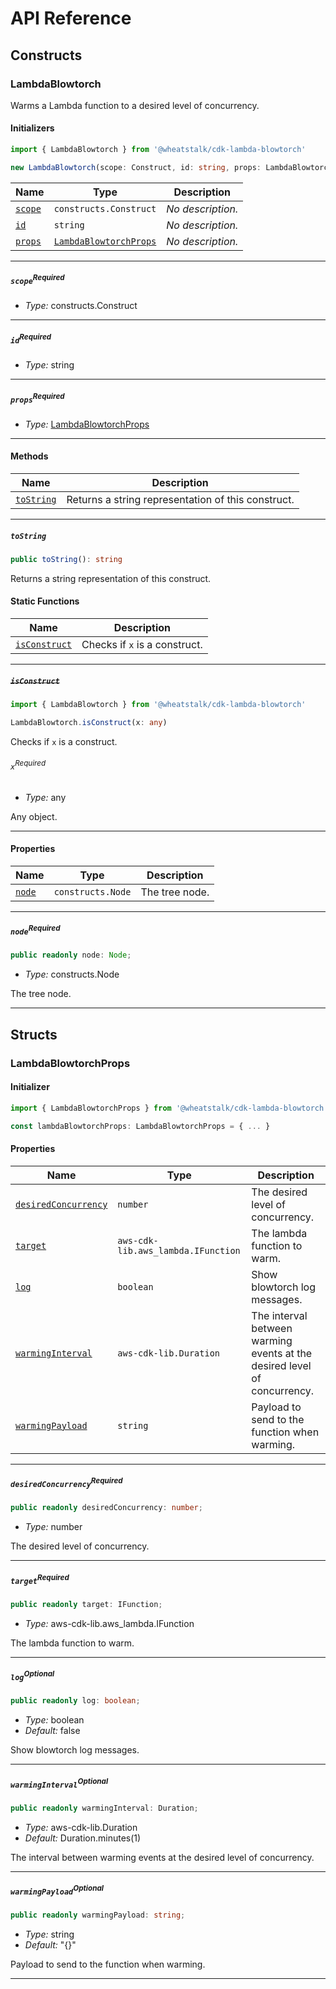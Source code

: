 # API Reference <a name="API Reference" id="api-reference"></a>

## Constructs <a name="Constructs" id="Constructs"></a>

### LambdaBlowtorch <a name="LambdaBlowtorch" id="@wheatstalk/cdk-lambda-blowtorch.LambdaBlowtorch"></a>

Warms a Lambda function to a desired level of concurrency.

#### Initializers <a name="Initializers" id="@wheatstalk/cdk-lambda-blowtorch.LambdaBlowtorch.Initializer"></a>

```typescript
import { LambdaBlowtorch } from '@wheatstalk/cdk-lambda-blowtorch'

new LambdaBlowtorch(scope: Construct, id: string, props: LambdaBlowtorchProps)
```

| **Name** | **Type** | **Description** |
| --- | --- | --- |
| <code><a href="#@wheatstalk/cdk-lambda-blowtorch.LambdaBlowtorch.Initializer.parameter.scope">scope</a></code> | <code>constructs.Construct</code> | *No description.* |
| <code><a href="#@wheatstalk/cdk-lambda-blowtorch.LambdaBlowtorch.Initializer.parameter.id">id</a></code> | <code>string</code> | *No description.* |
| <code><a href="#@wheatstalk/cdk-lambda-blowtorch.LambdaBlowtorch.Initializer.parameter.props">props</a></code> | <code><a href="#@wheatstalk/cdk-lambda-blowtorch.LambdaBlowtorchProps">LambdaBlowtorchProps</a></code> | *No description.* |

---

##### `scope`<sup>Required</sup> <a name="scope" id="@wheatstalk/cdk-lambda-blowtorch.LambdaBlowtorch.Initializer.parameter.scope"></a>

- *Type:* constructs.Construct

---

##### `id`<sup>Required</sup> <a name="id" id="@wheatstalk/cdk-lambda-blowtorch.LambdaBlowtorch.Initializer.parameter.id"></a>

- *Type:* string

---

##### `props`<sup>Required</sup> <a name="props" id="@wheatstalk/cdk-lambda-blowtorch.LambdaBlowtorch.Initializer.parameter.props"></a>

- *Type:* <a href="#@wheatstalk/cdk-lambda-blowtorch.LambdaBlowtorchProps">LambdaBlowtorchProps</a>

---

#### Methods <a name="Methods" id="Methods"></a>

| **Name** | **Description** |
| --- | --- |
| <code><a href="#@wheatstalk/cdk-lambda-blowtorch.LambdaBlowtorch.toString">toString</a></code> | Returns a string representation of this construct. |

---

##### `toString` <a name="toString" id="@wheatstalk/cdk-lambda-blowtorch.LambdaBlowtorch.toString"></a>

```typescript
public toString(): string
```

Returns a string representation of this construct.

#### Static Functions <a name="Static Functions" id="Static Functions"></a>

| **Name** | **Description** |
| --- | --- |
| <code><a href="#@wheatstalk/cdk-lambda-blowtorch.LambdaBlowtorch.isConstruct">isConstruct</a></code> | Checks if `x` is a construct. |

---

##### ~~`isConstruct`~~ <a name="isConstruct" id="@wheatstalk/cdk-lambda-blowtorch.LambdaBlowtorch.isConstruct"></a>

```typescript
import { LambdaBlowtorch } from '@wheatstalk/cdk-lambda-blowtorch'

LambdaBlowtorch.isConstruct(x: any)
```

Checks if `x` is a construct.

###### `x`<sup>Required</sup> <a name="x" id="@wheatstalk/cdk-lambda-blowtorch.LambdaBlowtorch.isConstruct.parameter.x"></a>

- *Type:* any

Any object.

---

#### Properties <a name="Properties" id="Properties"></a>

| **Name** | **Type** | **Description** |
| --- | --- | --- |
| <code><a href="#@wheatstalk/cdk-lambda-blowtorch.LambdaBlowtorch.property.node">node</a></code> | <code>constructs.Node</code> | The tree node. |

---

##### `node`<sup>Required</sup> <a name="node" id="@wheatstalk/cdk-lambda-blowtorch.LambdaBlowtorch.property.node"></a>

```typescript
public readonly node: Node;
```

- *Type:* constructs.Node

The tree node.

---


## Structs <a name="Structs" id="Structs"></a>

### LambdaBlowtorchProps <a name="LambdaBlowtorchProps" id="@wheatstalk/cdk-lambda-blowtorch.LambdaBlowtorchProps"></a>

#### Initializer <a name="Initializer" id="@wheatstalk/cdk-lambda-blowtorch.LambdaBlowtorchProps.Initializer"></a>

```typescript
import { LambdaBlowtorchProps } from '@wheatstalk/cdk-lambda-blowtorch'

const lambdaBlowtorchProps: LambdaBlowtorchProps = { ... }
```

#### Properties <a name="Properties" id="Properties"></a>

| **Name** | **Type** | **Description** |
| --- | --- | --- |
| <code><a href="#@wheatstalk/cdk-lambda-blowtorch.LambdaBlowtorchProps.property.desiredConcurrency">desiredConcurrency</a></code> | <code>number</code> | The desired level of concurrency. |
| <code><a href="#@wheatstalk/cdk-lambda-blowtorch.LambdaBlowtorchProps.property.target">target</a></code> | <code>aws-cdk-lib.aws_lambda.IFunction</code> | The lambda function to warm. |
| <code><a href="#@wheatstalk/cdk-lambda-blowtorch.LambdaBlowtorchProps.property.log">log</a></code> | <code>boolean</code> | Show blowtorch log messages. |
| <code><a href="#@wheatstalk/cdk-lambda-blowtorch.LambdaBlowtorchProps.property.warmingInterval">warmingInterval</a></code> | <code>aws-cdk-lib.Duration</code> | The interval between warming events at the desired level of concurrency. |
| <code><a href="#@wheatstalk/cdk-lambda-blowtorch.LambdaBlowtorchProps.property.warmingPayload">warmingPayload</a></code> | <code>string</code> | Payload to send to the function when warming. |

---

##### `desiredConcurrency`<sup>Required</sup> <a name="desiredConcurrency" id="@wheatstalk/cdk-lambda-blowtorch.LambdaBlowtorchProps.property.desiredConcurrency"></a>

```typescript
public readonly desiredConcurrency: number;
```

- *Type:* number

The desired level of concurrency.

---

##### `target`<sup>Required</sup> <a name="target" id="@wheatstalk/cdk-lambda-blowtorch.LambdaBlowtorchProps.property.target"></a>

```typescript
public readonly target: IFunction;
```

- *Type:* aws-cdk-lib.aws_lambda.IFunction

The lambda function to warm.

---

##### `log`<sup>Optional</sup> <a name="log" id="@wheatstalk/cdk-lambda-blowtorch.LambdaBlowtorchProps.property.log"></a>

```typescript
public readonly log: boolean;
```

- *Type:* boolean
- *Default:* false

Show blowtorch log messages.

---

##### `warmingInterval`<sup>Optional</sup> <a name="warmingInterval" id="@wheatstalk/cdk-lambda-blowtorch.LambdaBlowtorchProps.property.warmingInterval"></a>

```typescript
public readonly warmingInterval: Duration;
```

- *Type:* aws-cdk-lib.Duration
- *Default:* Duration.minutes(1)

The interval between warming events at the desired level of concurrency.

---

##### `warmingPayload`<sup>Optional</sup> <a name="warmingPayload" id="@wheatstalk/cdk-lambda-blowtorch.LambdaBlowtorchProps.property.warmingPayload"></a>

```typescript
public readonly warmingPayload: string;
```

- *Type:* string
- *Default:* "{}"

Payload to send to the function when warming.

---



